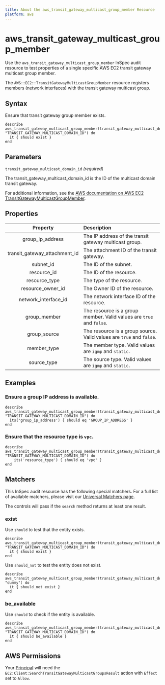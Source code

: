```yaml
---
title: About the aws_transit_gateway_multicast_group_member Resource
platform: aws
---
```


# aws\_transit\_gateway\_multicast\_group\_member

Use the `aws_transit_gateway_multicast_group_member` InSpec audit resource to test properties of a single specific AWS EC2 transit gateway multicast group member.

The `AWS::EC2::TransitGatewayMulticastGroupMember` resource registers members (network interfaces) with the transit gateway multicast group.

## Syntax

Ensure that transit gateway group member exists.

    describe aws_transit_gateway_multicast_group_member(transit_gateway_multicast_domain_id: "TRANSIT_GATEWAY_MULTICAST_DOMAIN_ID") do
      it { should exist }
    end

## Parameters

`transit_gateway_multicast_domain_id` _(required)_

The transit_gateway_multicast_domain_id is the ID of the multicast domain transit gateway.

For additional information, see the [AWS documentation on AWS EC2 TransitGatewayMulticastGroupMember](https://docs.aws.amazon.com/AWSCloudFormation/latest/UserGuide/aws-resource-ec2-transitgatewaymulticastgroupmember.html).

## Properties

| Property | Description |
| :---: | :--- |
| group_ip_address | The IP address of the transit gateway multicast group. |
| transit_gateway_attachment_id | The attachment ID of the transit gateway. |
| subnet_id | The ID of the subnet. |
| resource_id | The ID of the resource. |
| resource_type | The type of the resource. |
| resource_owner_id | The Owner ID of the resource. |
| network_interface_id | The network interface ID of the resource. |
| group_member | The resource is a group member. Valid values are `true` and `false`. |
| group_source | The resource is a group source. Valid values are `true` and `false`. |
| member_type | The member type. Valid values are `igmp` and `static`. |
| source_type | The source type. Valid values are `igmp` and `static`. |

## Examples

### Ensure a group IP address is available.

    describe aws_transit_gateway_multicast_group_member(transit_gateway_multicast_domain_id: "TRANSIT_GATEWAY_MULTICAST_DOMAIN_ID") do
      its('group_ip_address') { should eq 'GROUP_IP_ADDRESS' }
    end

### Ensure that the resource type is `vpc`.

    describe aws_transit_gateway_multicast_group_member(transit_gateway_multicast_domain_id: "TRANSIT_GATEWAY_MULTICAST_DOMAIN_ID") do
        its('resource_type') { should eq 'vpc' }
    end

## Matchers

This InSpec audit resource has the following special matchers. For a full list of available matchers, please visit our [Universal Matchers page](https://www.inspec.io/docs/reference/matchers/).

The controls will pass if the `search` method returns at least one result.

### exist

Use `should` to test that the entity exists.

    describe aws_transit_gateway_multicast_group_member(transit_gateway_multicast_domain_id: "TRANSIT_GATEWAY_MULTICAST_DOMAIN_ID") do
      it { should exist }
    end

Use `should_not` to test the entity does not exist.

    describe aws_transit_gateway_multicast_group_member(transit_gateway_multicast_domain_id: "dummy") do
      it { should_not exist }
    end

### be_available

Use `should` to check if the entity is available.

    describe aws_transit_gateway_multicast_group_member(transit_gateway_multicast_domain_id: "TRANSIT_GATEWAY_MULTICAST_DOMAIN_ID") do
      it { should be_available }
    end

## AWS Permissions

Your [Principal](https://docs.aws.amazon.com/IAM/latest/UserGuide/intro-structure.html#intro-structure-principal) will need the `EC2:Client:SearchTransitGatewayMulticastGroupsResult` action with `Effect` set to `Allow`.
